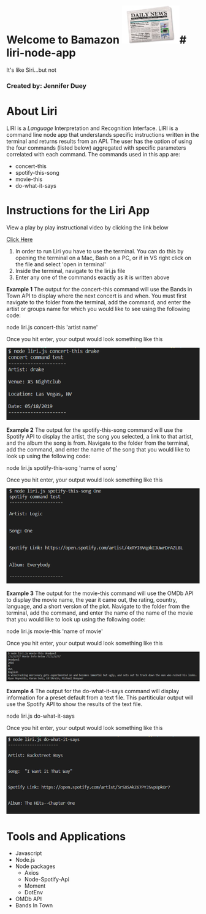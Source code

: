 # Welcome to Bamazon <img src="https://github.com/jldueyusa/scraper/blob/master/public/assets/newspaper.png" width="150" height="100"># liri-node-app
It's like Siri...but not
### Created by: Jennifer Duey

# About Liri
LIRI is a _Language_ Interpretation and Recognition Interface. LIRI is a command line node app that understands specific instructions written in the terminal and returns results from an API. The user has the option of using the four commands (listed below) aggregated with specific parameters correlated with each command. The commands used in this app are:
-	concert-this
-	spotify-this-song
-	movie-this
-	do-what-it-says

# Instructions for the Liri App

View a play by play instructional video by clicking the link below

[Click Here](https://drive.google.com/file/d/1Mpz2VLzLgLR7AjWp1vFDwfnoMIW8NHKm/view)

1. In order to run Liri you have to use the terminal. You can do this by opening the terminal on a Mac, Bash on a PC, or if in VS right click on the file and select 'open in terminal' 
2. Inside the terminal, navigate to the liri.js file 
3. Enter any one of the commands exactly as it is written above

**Example 1**
The output for the concert-this command will use the Bands in Town API to display where the next concert is and when. You must first navigate to the folder from the terminal, add the command, and enter the artist or groups name for which you would like to see using the following code:

node liri.js concert-this 'artist name' 

Once you hit enter, your output would look something like this

![conert this](https://github.com/jldueyusa/liri-node-app/blob/master/images/concert_this.png)

**Example 2**
The output for the spotify-this-song command will use the Spotify API to display the artist, the song you selected, a link to that artist, and the album the song is from. Navigate to the folder from the terminal, add the command, and enter the name of the song that you would like to look up using the following code:

node liri.js spotify-this-song 'name of song' 

Once you hit enter, your output would look something like this

![spotify](https://github.com/jldueyusa/liri-node-app/blob/master/images/Spotify_this_song.png)

**Example 3**
The output for the movie-this command will use the OMDb API to display the movie name, the year it came out, the rating, country, language, and a short version of the plot. Navigate to the folder from the terminal, add the command, and enter the name of the name of the movie that you would like to look up using the following code:

node liri.js movie-this 'name of movie' 

Once you hit enter, your output would look something like this

![movie](https://github.com/jldueyusa/liri-node-app/blob/master/images/movie_this.png)

**Example 4**
The output for the do-what-it-says command will display information for a preset default from a text file. This partiticular output will use the Spotify API to show the results of the text file.

node liri.js do-what-it-says 

Once you hit enter, your output would look something like this

![do what it says](https://github.com/jldueyusa/liri-node-app/blob/master/images/do_what_it_says.png)


# Tools and Applications
- Javascript
- Node.js
- Node packages
  - Axios
  - Node-Spotify-Api
  - Moment
  - DotEnv
- OMDb API
- Bands In Town

